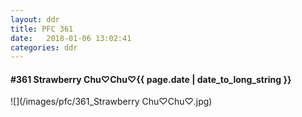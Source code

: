 ```yaml
---
layout: ddr
title: PFC 361
date:   2018-01-06 13:02:41
categories: ddr
---
```


#### **#361** Strawberry Chu♡Chu♡<span class="pull-right">{{ page.date | date_to_long_string }}</span>
![](/images/pfc/361_Strawberry Chu♡Chu♡.jpg)
